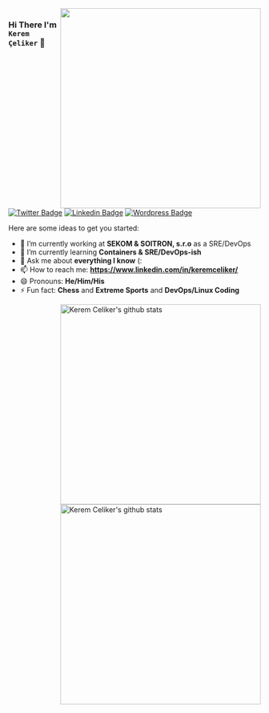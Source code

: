<img align="right" width="400" src="https://www.cerebro.fit/uploads/thumbnails/course_thumbnails/course_thumbnail_default_70.jpg" />

### Hi There I'm `Kerem Çeliker` 👋


[![Twitter Badge](https://img.shields.io/badge/-@CloudRss-1ca0f1?style=flat-square&labelColor=1ca0f1&logo=twitter&logoColor=white&link=https://twitter.com/cloudRss)](https://twitter.com/cloudRss) 
[![Linkedin Badge](https://img.shields.io/badge/-KeremCeliker-blue?style=flat-square&logo=Linkedin&logoColor=white&link=https://www.linkedin.com/in/keremceliker/)](https://www.linkedin.com/in/keremceliker/) 
[![Wordpress Badge](https://img.shields.io/badge/-@KeremCelikerBlog-000000?style=flat-square&labelColor=000000&logo=Wordpress&link=http://www.keremceliker.com/)](http://www.keremceliker.com/)


Here are some ideas to get you started:

- 🔭 I’m currently working at **SEKOM & SOITRON, s.r.o** as a SRE/DevOps
- 🌱 I’m currently learning **Containers & SRE/DevOps-ish** 
- 💬 Ask me about **everything I know** (:
- 📫 How to reach me: **https://www.linkedin.com/in/keremceliker/**
- 😄 Pronouns: **He/Him/His**
- ⚡ Fun fact: **Chess** and **Extreme Sports** and **DevOps/Linux Coding**

<img align="right" width="400" src="https://github-readme-stats.vercel.app/api/top-langs/?username=keremceliker&layout=compact&theme=algolia" alt="Kerem Celiker's github stats" />

<img align="right" width="400" src="https://github-readme-stats.vercel.app/api?username=keremceliker&show_icons=true&theme=algolia&count_private=true" alt="Kerem Celiker's github stats" />
